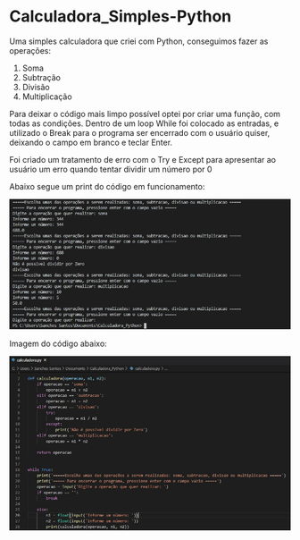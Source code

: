 # Calculadora_Simples-Python
 
Uma simples calculadora que criei com Python, conseguimos fazer as operações:
 
1. Soma
2. Subtração
3. Divisão
4. Multiplicação
 
Para deixar o código mais limpo possível optei por criar uma função, com todas as condições. Dentro de um loop While foi colocado as entradas, e utilizado o Break para o programa ser encerrado com o usuário quiser, deixando o campo em branco e teclar Enter.

Foi criado um tratamento de erro com o Try e Except para apresentar ao usuário um erro quando tentar dividir um número por 0

Abaixo segue um print do código em funcionamento:


![](print_calculadora.jpg)


Imagem do código abaixo:

![](calculadora.jpg)
